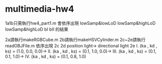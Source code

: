 # multimedia-hw4
1a1b只需執行hw4_part1.m
會依序出現
lowSamp&lowLoD
lowSamp&highLoD
lowSamp&highLoD
bI
bII
的結果

2a請執行makeRGBCube.m
2b請執行makeHSVCylinder.m
2c~2e請執行readOBJFile.m
依序出現
2c
2d position light-> directional light
2e I. (ka , kd , ks) = (1.0, 0.0, 0.0)->
   II. (ka , kd , ks) = (0.1, 1.0, 0.0)->
   III. (ka , kd , ks) = (0.1, 0.1, 1.0)->
   IV. (ka , kd , ks) = (0.1, 0.8, 1.0) 
